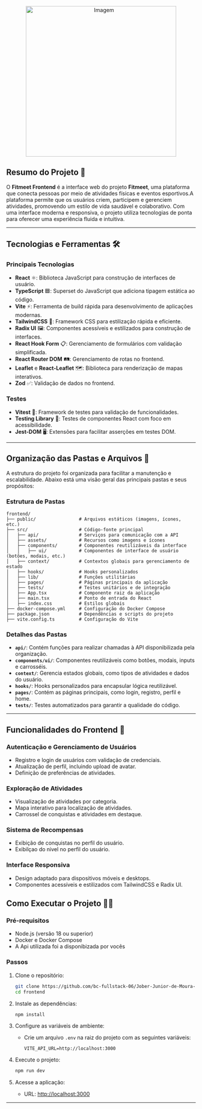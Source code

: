 

<p align="center">
  <img src="https://github.com/user-attachments/assets/ee7dac24-4ee2-42f6-bac6-64327b309e2a" alt="Imagem" width="400" />
</p>


## **Resumo do Projeto** 📝
O **Fitmeet Frontend** é a interface web do projeto **Fitmeet**, uma plataforma que conecta pessoas por meio de atividades físicas e eventos esportivos.A plataforma permite que os usuários criem, participem e gerenciem atividades, promovendo um estilo de vida saudável e colaborativo. Com uma interface moderna e responsiva, o projeto utiliza tecnologias de ponta para oferecer uma experiência fluida e intuitiva.

---

## **Tecnologias e Ferramentas** 🛠️

### **Principais Tecnologias**
- **React** ⚛️: Biblioteca JavaScript para construção de interfaces de usuário.
- **TypeScript** 🟦: Superset do JavaScript que adiciona tipagem estática ao código.
- **Vite** ⚡: Ferramenta de build rápida para desenvolvimento de aplicações modernas.
- **TailwindCSS** 🎨: Framework CSS para estilização rápida e eficiente.
- **Radix UI** 🖼️: Componentes acessíveis e estilizados para construção de interfaces.
- **React Hook Form** 📋: Gerenciamento de formulários com validação simplificada.
- **React Router DOM** 🛤️: Gerenciamento de rotas no frontend.
- **Leaflet** e **React-Leaflet** 🗺️: Biblioteca para renderização de mapas interativos.
- **Zod** ✅: Validação de dados no frontend.

### **Testes**
- **Vitest** 🧪: Framework de testes para validação de funcionalidades.
- **Testing Library** 🧩: Testes de componentes React com foco em acessibilidade.
- **Jest-DOM** 🖥️: Extensões para facilitar asserções em testes DOM.

---

## **Organização das Pastas e Arquivos** 📂

A estrutura do projeto foi organizada para facilitar a manutenção e escalabilidade. Abaixo está uma visão geral das principais pastas e seus propósitos:

### **Estrutura de Pastas**
```
frontend/
├── public/                # Arquivos estáticos (imagens, ícones, etc.)
├── src/                   # Código-fonte principal
│   ├── api/               # Serviços para comunicação com a API
│   ├── assets/            # Recursos como imagens e ícones
│   ├── components/        # Componentes reutilizáveis da interface
│   │   ├── ui/            # Componentes de interface de usuário (botões, modais, etc.)
│   ├── context/           # Contextos globais para gerenciamento de estado
│   ├── hooks/             # Hooks personalizados
│   ├── lib/               # Funções utilitárias
│   ├── pages/             # Páginas principais da aplicação
│   ├── tests/             # Testes unitários e de integração
│   ├── App.tsx            # Componente raiz da aplicação
│   ├── main.tsx           # Ponto de entrada do React
│   ├── index.css          # Estilos globais
├── docker-compose.yml     # Configuração do Docker Compose
├── package.json           # Dependências e scripts do projeto
├── vite.config.ts         # Configuração do Vite
```

### **Detalhes das Pastas**
- **`api/`**: Contém funções para realizar chamadas à API disponibilizada pela organização.
- **`components/ui/`**: Componentes reutilizáveis como botões, modais, inputs e carrosséis.
- **`context/`**: Gerencia estados globais, como tipos de atividades e dados do usuário.
- **`hooks/`**: Hooks personalizados para encapsular lógica reutilizável.
- **`pages/`**: Contém as páginas principais, como login, registro, perfil e home.
- **`tests/`**: Testes automatizados para garantir a qualidade do código.

---

## **Funcionalidades do Frontend** 🚀

### **Autenticação e Gerenciamento de Usuários**
- Registro e login de usuários com validação de credenciais.
- Atualização de perfil, incluindo upload de avatar.
- Definição de preferências de atividades.

### **Exploração de Atividades**
- Visualização de atividades por categoria.
- Mapa interativo para localização de atividades.
- Carrossel de conquistas e atividades em destaque.

### **Sistema de Recompensas**
- Exibição de conquistas no perfil do usuário.
- Exibilçao do nivel no perfil do usuário.

### **Interface Responsiva**
- Design adaptado para dispositivos móveis e desktops.
- Componentes acessíveis e estilizados com TailwindCSS e Radix UI.



## **Como Executar o Projeto** 🏃‍♂️

### **Pré-requisitos**
- Node.js (versão 18 ou superior)
- Docker e Docker Compose
- A Api utilizada foi a disponibizada por vocês

### **Passos**
1. Clone o repositório:
   ```bash
   git clone https://github.com/bc-fullstack-06/Jober-Junior-de-Moura-Pinto.git
   cd frontend
   ```

2. Instale as dependências:
   ```bash
   npm install
   ```

3. Configure as variáveis de ambiente:
   - Crie um arquivo `.env` na raiz do projeto com as seguintes variáveis:
     ```env
     VITE_API_URL=http://localhost:3000
     ```

4. Execute o projeto:
   ```bash
   npm run dev
   ```

5. Acesse a aplicação:
   - URL: [http://localhost:3000](http://localhost:3000)

---
